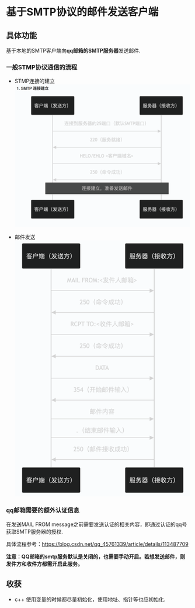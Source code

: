 # 基于SMTP协议的邮件发送客户端

## 具体功能

基于本地的SMTP客户端向**qq邮箱的SMTP服务器**发送邮件.

### 一般STMP协议通信的流程
- STMP连接的建立
![STMP连接建立](images/b.png)

- 邮件发送
![邮件发送](images/c.png)

### qq邮箱需要的额外认证信息

在发送MAIL FROM message之前需要发送认证的相关内容，即通过认证的qq号获取SMTP服务器的授权.

具体流程参考：https://blog.csdn.net/qq_45761339/article/details/113487709

**注意：QQ邮箱的smtp服务默认是关闭的，也需要手动开启。若想发送邮件，则发件方和收件方都需开启此服务。**

## 收获

- c++ 使用变量的时候都尽量初始化，使用地址、指针等也应初始化.